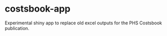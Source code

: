 # costsbook-app
Experimental shiny app to replace old excel outputs for the PHS Costsbook publication.
